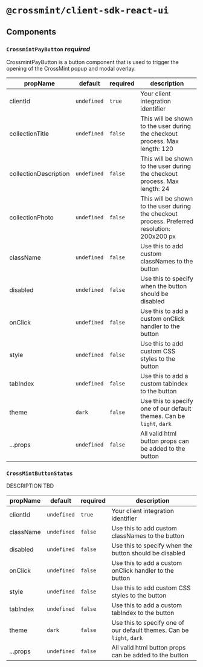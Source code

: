 # `@crossmint/client-sdk-react-ui`

## Components

### `CrossmintPayButton` _required_

CrossmintPayButton is a button component that is used to trigger the opening of the CrossMint popup and modal overlay.

| propName              | default     | required | description                                                                                  |
| --------------------- | ----------- | -------- | -------------------------------------------------------------------------------------------- |
| clientId              | `undefined` | `true`   | Your client integration identifier                                                           |
| collectionTitle       | `undefined` | `false`  | This will be shown to the user during the checkout process. Max length: 120                  |
| collectionDescription | `undefined` | `false`  | This will be shown to the user during the checkout process. Max length: 24                   |
| collectionPhoto       | `undefined` | `false`  | This will be shown to the user during the checkout process. Preferred resolution: 200x200 px |
| className             | `undefined` | `false`  | Use this to add custom classNames to the button                                              |
| disabled              | `undefined` | `false`  | Use this to specify when the button should be disabled                                       |
| onClick               | `undefined` | `false`  | Use this to add a custom onClick handler to the button                                       |
| style                 | `undefined` | `false`  | Use this to add custom CSS styles to the button                                              |
| tabIndex              | `undefined` | `false`  | Use this to add a custom tabIndex to the button                                              |
| theme                 | `dark`      | `false`  | Use this to specify one of our default themes. Can be `light`, `dark`                        |
| ...props              | `undefined` | `false`  | All valid html button props can be added to the button                                       |

### `CrossMintButtonStatus`

DESCRIPTION TBD

| propName  | default     | required | description                                                           |
| --------- | ----------- | -------- | --------------------------------------------------------------------- |
| clientId  | `undefined` | `true`   | Your client integration identifier                                    |
| className | `undefined` | `false`  | Use this to add custom classNames to the button                       |
| disabled  | `undefined` | `false`  | Use this to specify when the button should be disabled                |
| onClick   | `undefined` | `false`  | Use this to add a custom onClick handler to the button                |
| style     | `undefined` | `false`  | Use this to add custom CSS styles to the button                       |
| tabIndex  | `undefined` | `false`  | Use this to add a custom tabIndex to the button                       |
| theme     | `dark`      | `false`  | Use this to specify one of our default themes. Can be `light`, `dark` |
| ...props  | `undefined` | `false`  | All valid html button props can be added to the button                |

